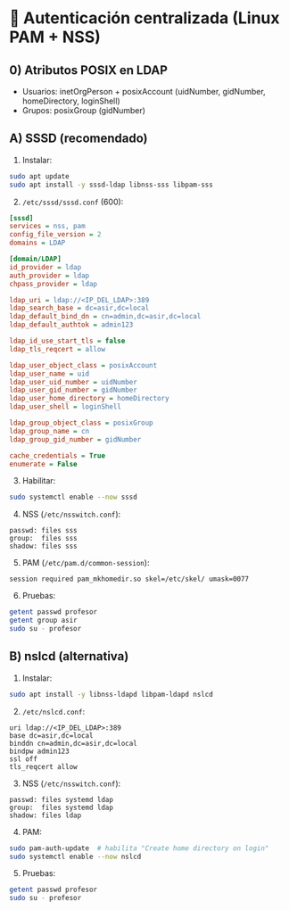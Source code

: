 
# 🔐 Autenticación centralizada (Linux PAM + NSS)

## 0) Atributos POSIX en LDAP
- Usuarios: inetOrgPerson + posixAccount (uidNumber, gidNumber, homeDirectory, loginShell)
- Grupos: posixGroup (gidNumber)

## A) SSSD (recomendado)
1. Instalar:
```bash
sudo apt update
sudo apt install -y sssd-ldap libnss-sss libpam-sss
```
2. `/etc/sssd/sssd.conf` (600):
```ini
[sssd]
services = nss, pam
config_file_version = 2
domains = LDAP

[domain/LDAP]
id_provider = ldap
auth_provider = ldap
chpass_provider = ldap

ldap_uri = ldap://<IP_DEL_LDAP>:389
ldap_search_base = dc=asir,dc=local
ldap_default_bind_dn = cn=admin,dc=asir,dc=local
ldap_default_authtok = admin123

ldap_id_use_start_tls = false
ldap_tls_reqcert = allow

ldap_user_object_class = posixAccount
ldap_user_name = uid
ldap_user_uid_number = uidNumber
ldap_user_gid_number = gidNumber
ldap_user_home_directory = homeDirectory
ldap_user_shell = loginShell

ldap_group_object_class = posixGroup
ldap_group_name = cn
ldap_group_gid_number = gidNumber

cache_credentials = True
enumerate = False
```
3. Habilitar:
```bash
sudo systemctl enable --now sssd
```
4. NSS (`/etc/nsswitch.conf`):
```
passwd: files sss
group:  files sss
shadow: files sss
```
5. PAM (`/etc/pam.d/common-session`):
```
session required pam_mkhomedir.so skel=/etc/skel/ umask=0077
```
6. Pruebas:
```bash
getent passwd profesor
getent group asir
sudo su - profesor
```

## B) nslcd (alternativa)
1. Instalar:
```bash
sudo apt install -y libnss-ldapd libpam-ldapd nslcd
```
2. `/etc/nslcd.conf`:
```
uri ldap://<IP_DEL_LDAP>:389
base dc=asir,dc=local
binddn cn=admin,dc=asir,dc=local
bindpw admin123
ssl off
tls_reqcert allow
```
3. NSS (`/etc/nsswitch.conf`):
```
passwd: files systemd ldap
group:  files systemd ldap
shadow: files ldap
```
4. PAM:
```bash
sudo pam-auth-update  # habilita "Create home directory on login"
sudo systemctl enable --now nslcd
```
5. Pruebas:
```bash
getent passwd profesor
sudo su - profesor
```
